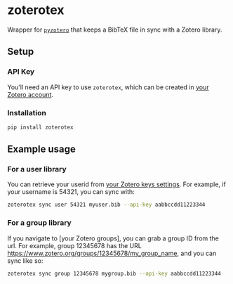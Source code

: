 # zoterotex

Wrapper for [`pyzotero`](https://github.com/urschrei/pyzotero) that keeps a BibTeX file in sync with a Zotero library.

## Setup

### API Key

You'll need an API key to use `zoterotex`, which can be created in
[your Zotero account](https://www.zotero.org/settings/keys/new).

### Installation

```bash
pip install zoterotex
```


## Example usage

### For a user library

You can retrieve your userid from [your Zotero keys settings](https://www.zotero.org/settings/keys). For example, if 
your username is 54321, you can sync with:

```bash
zoterotex sync user 54321 myuser.bib --api-key aabbccdd11223344
```

### For a group library

If you navigate to [your Zotero groups], you can grab a group ID from the url. For example, group
12345678 has the URL https://www.zotero.org/groups/12345678/my_group_name, and you can sync like so:

```bash
zoterotex sync group 12345678 mygroup.bib --api-key aabbccdd11223344
```
